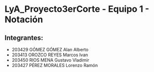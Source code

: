 # LyA_Proyecto3erCorte - Equipo 1 - Notación

## Integrantes:
* 203429 GÓMEZ GÓMEZ Alan Alberto
* 203413 OROZCO REYES Marcos Ivan
* 203450 RIOS MENA Gustavo Vladimir
* 203427 PÉREZ MORALES Lorenzo Ramón
